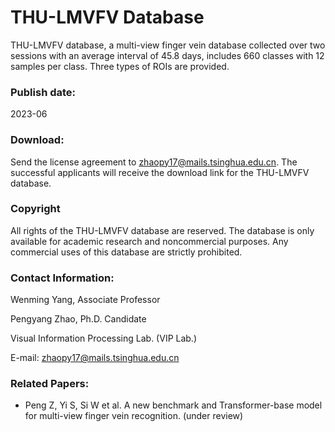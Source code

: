 # THU-LMVFV Database

THU-LMVFV database, a multi-view finger vein database collected over two sessions with an average interval of 45.8 days, includes 660 classes with 12 samples per class. Three types of ROIs are provided.

### Publish date:
2023-06

### Download:
Send the license agreement to zhaopy17@mails.tsinghua.edu.cn. The successful applicants will receive the download link for the THU-LMVFV database.

### Copyright
All rights of the THU-LMVFV database are reserved. The database is only available for academic research and noncommercial purposes. Any commercial uses of this database are strictly prohibited.

### Contact Information:

Wenming Yang, Associate Professor

Pengyang Zhao, Ph.D. Candidate


Visual Information Processing Lab. (VIP Lab.)

E-mail: zhaopy17@mails.tsinghua.edu.cn


### Related Papers:

- Peng Z, Yi S, Si W et al. A new benchmark and Transformer-base model for multi-view finger vein recognition. (under review)
